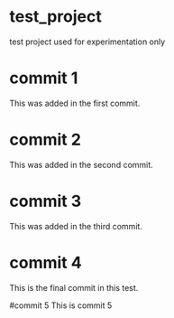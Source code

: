 # test_project
test project used for experimentation only 


# commit 1 
This was added in the first commit.

# commit 2 
This was added in the second commit. 

# commit 3
This was added in the third commit. 

# commit 4
This is the final commit in this test.

#commit 5
This is commit 5
